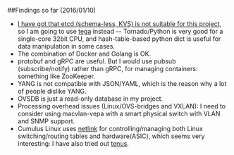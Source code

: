 ##Findings so far (2016/01/10)
- [I have got that etcd (schema-less, KVS) is not suitable for this project](https://github.com/araobp/nlan/issues/12), so I am going to use [tega](https://github.com/araobp/tega) instead -- Tornado/Python is very good for a single-core 32bit CPU, and hash-table-based python dict is useful for data manipulation in some cases.
- The combination of Docker and Golang is OK.
- protobuf and gRPC are useful. But I would use pubsub (subscribe/notify) rather than gRPC, for managing containers: something like ZooKeeper.
- YANG is not compatible with JSON/YAML, which is the reason why a lot of people dislike YANG.
- OVSDB is just a read-only database in my project.
- Processing overhead issues (Linux/OVS-bridges and VXLAN): I need to consider using macvlan-vepa with a smart physical switch with VLAN and SNMP support.
- Cumulus Linux uses [netlink](https://tools.ietf.org/html/rfc3549) for controlling/managing both Linux switching/routing tables and hardware(ASIC), which seems very interesting: I have also tried out [tenus](https://github.com/milosgajdos83/tenus).
